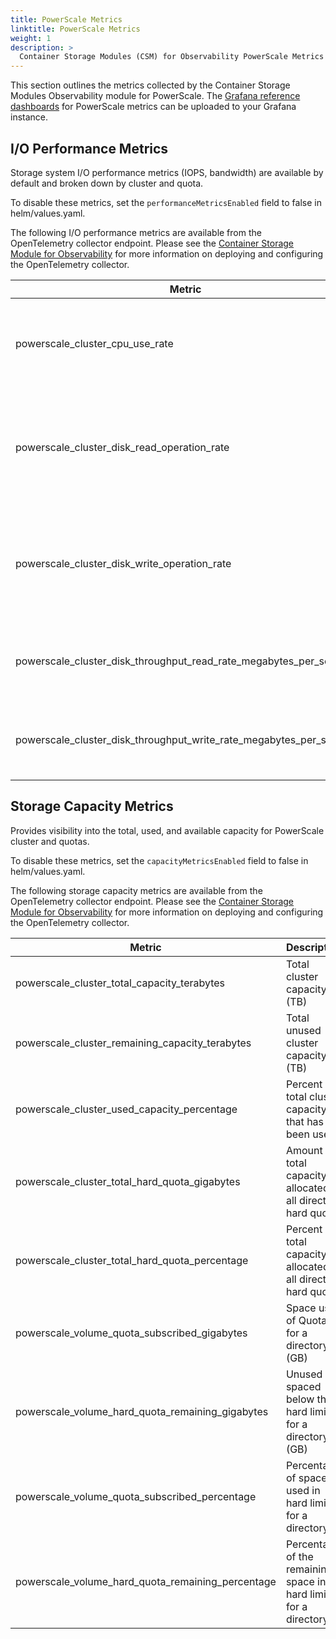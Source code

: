 ```yaml
---
title: PowerScale Metrics
linktitle: PowerScale Metrics
weight: 1
description: >
  Container Storage Modules (CSM) for Observability PowerScale Metrics
---
```


This section outlines the metrics collected by the Container Storage Modules Observability module for PowerScale. The [Grafana reference dashboards](https://github.com/dell/karavi-observability/blob/main/grafana/dashboards/powerscale) for PowerScale metrics can be uploaded to your Grafana instance.

## I/O Performance Metrics

Storage system I/O performance metrics (IOPS, bandwidth) are available by default and broken down by cluster and quota.

To disable these metrics, set the ```performanceMetricsEnabled``` field to false in helm/values.yaml.

The following I/O performance metrics are available from the OpenTelemetry collector endpoint. Please see the [Container Storage Module for Observability](../) for more information on deploying and configuring the OpenTelemetry collector.

| Metric                                                             | Description                                                                         |
|--------------------------------------------------------------------|-------------------------------------------------------------------------------------|
| powerscale_cluster_cpu_use_rate                                    | Average CPU usage for all nodes in the monitored cluster                            |
| powerscale_cluster_disk_read_operation_rate                        | Average rate at which the disks in the cluster servicing data read change requests  |
| powerscale_cluster_disk_write_operation_rate                       | Average rate at which the disks in the cluster servicing data write change requests |
| powerscale_cluster_disk_throughput_read_rate_megabytes_per_second  | Throughput rate of data being read from the disks in the cluster                    |
| powerscale_cluster_disk_throughput_write_rate_megabytes_per_second | Throughput rate of data being written to the disks in the cluster                   |

## Storage Capacity Metrics

Provides visibility into the total, used, and available capacity for PowerScale cluster and quotas.

To disable these metrics, set the ```capacityMetricsEnabled``` field to false in helm/values.yaml.

The following storage capacity metrics are available from the OpenTelemetry collector endpoint. Please see the [Container Storage Module for Observability](../) for more information on deploying and configuring the OpenTelemetry collector.

| Metric                                            | Description                                                      |
|---------------------------------------------------|------------------------------------------------------------------|
| powerscale_cluster_total_capacity_terabytes       | Total cluster capacity (TB)                                      |
| powerscale_cluster_remaining_capacity_terabytes   | Total unused cluster capacity (TB)                               |
| powerscale_cluster_used_capacity_percentage       | Percent of total cluster capacity that has been used             |
| powerscale_cluster_total_hard_quota_gigabytes     | Amount of total capacity allocated in all directory hard quotas  |
| powerscale_cluster_total_hard_quota_percentage    | Percent of total capacity allocated in all directory hard quotas |
| powerscale_volume_quota_subscribed_gigabytes      | Space used of Quota for a directory (GB)                         |
| powerscale_volume_hard_quota_remaining_gigabytes  | Unused spaced below the hard limit for a directory (GB)          |
| powerscale_volume_quota_subscribed_percentage     | Percentage of space used in hard limit for a directory           |
| powerscale_volume_hard_quota_remaining_percentage | Percentage of the remaining space in hard limit for a directory  |
